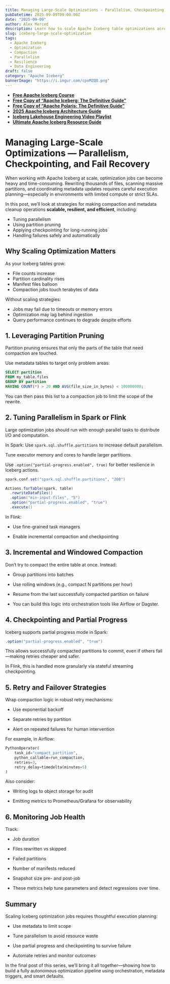 ```yaml
---
title: Managing Large-Scale Optimizations — Parallelism, Checkpointing, and Fail Recovery
pubDatetime: 2025-09-09T09:00:00Z
date: "2025-09-09"
author: Alex Merced
description: Learn how to scale Apache Iceberg table optimizations across large datasets using parallelism, checkpointing, and fail recovery to ensure reliability and performance.
slug: iceberg-large-scale-optimization
tags:
  - Apache Iceberg
  - Optimization
  - Compaction
  - Parallelism
  - Resilience
  - Data Engineering
draft: false
category: "Apache Iceberg"
bannerImage: "https://i.imgur.com/cpoMZQ8.png"
---
```


- **[Free Apache Iceberg Course](https://hello.dremio.com/webcast-an-apache-iceberg-lakehouse-crash-course-reg.html?utm_source=ev_external_blog&utm_medium=influencer&utm_campaign=optimization_blogs&utm_content=alexmerced&utm_term=external_blog)**  
- **[Free Copy of “Apache Iceberg: The Definitive Guide”](https://hello.dremio.com/wp-apache-iceberg-the-definitive-guide-reg.html?utm_source=ev_external_blog&utm_medium=influencer&utm_campaign=optimization_blogs&utm_content=alexmerced&utm_term=external_blog)**  
- **[Free Copy of “Apache Polaris: The Definitive Guide”](https://hello.dremio.com/wp-apache-polaris-guide-reg.html?utm_source=ev_external_blog&utm_medium=influencer&utm_campaign=optimization_blogs&utm_content=alexmerced&utm_term=external_blog)**  
- **[2025 Apache Iceberg Architecture Guide](https://medium.com/data-engineering-with-dremio/2025-guide-to-architecting-an-iceberg-lakehouse-9b19ed42c9de)**  
- **[Iceberg Lakehouse Engineering Video Playlist](https://youtube.com/playlist?list=PLsLAVBjQJO0p0Yq1fLkoHvt2lEJj5pcYe&si=WTSnqjXZv6Glkc3y)**  
- **[Ultimate Apache Iceberg Resource Guide](https://medium.com/data-engineering-with-dremio/ultimate-directory-of-apache-iceberg-resources-e3e02efac62e)** 

# Managing Large-Scale Optimizations — Parallelism, Checkpointing, and Fail Recovery

When working with Apache Iceberg at scale, optimization jobs can become heavy and time-consuming. Rewriting thousands of files, scanning massive partitions, and coordinating metadata updates requires careful execution planning—especially in environments with limited compute or strict SLAs.

In this post, we’ll look at strategies for making compaction and metadata cleanup operations **scalable, resilient, and efficient**, including:
- Tuning parallelism
- Using partition pruning
- Applying checkpointing for long-running jobs
- Handling failures safely and automatically

## Why Scaling Optimization Matters

As your Iceberg tables grow:
- File counts increase
- Partition cardinality rises
- Manifest files balloon
- Compaction jobs touch terabytes of data

Without scaling strategies:
- Jobs may fail due to timeouts or memory errors
- Optimization may lag behind ingestion
- Query performance continues to degrade despite efforts

## 1. Leveraging Partition Pruning

Partition pruning ensures that only the parts of the table that need compaction are touched.

Use metadata tables to target only problem areas:

```sql
SELECT partition
FROM my_table.files
GROUP BY partition
HAVING COUNT(*) > 20 AND AVG(file_size_in_bytes) < 100000000;
```

You can then pass this list to a compaction job to limit the scope of the rewrite.

## 2. Tuning Parallelism in Spark or Flink
Large optimization jobs should run with enough parallel tasks to distribute I/O and computation.

In Spark:
Use `spark.sql.shuffle.partitions` to increase default parallelism.

Tune executor memory and cores to handle larger partitions.

Use `.option("partial-progress.enabled", true)` for better resilience in Iceberg actions.

```scala
spark.conf.set("spark.sql.shuffle.partitions", "200")

Actions.forTable(spark, table)
  .rewriteDataFiles()
  .option("min-input-files", "5")
  .option("partial-progress.enabled", "true")
  .execute()
```

In Flink:
- Use fine-grained task managers

- Enable incremental compaction and checkpointing

## 3. Incremental and Windowed Compaction
Don’t try to compact the entire table at once. Instead:

- Group partitions into batches

- Use rolling windows (e.g., compact N partitions per hour)

- Resume from the last successfully compacted partition on failure

- You can build this logic into orchestration tools like Airflow or Dagster.

## 4. Checkpointing and Partial Progress
Iceberg supports partial progress mode in Spark:

```scala
.option("partial-progress.enabled", "true")
```
This allows successfully compacted partitions to commit, even if others fail—making retries cheaper and safer.

In Flink, this is handled more granularly via stateful streaming checkpointing.

## 5. Retry and Failover Strategies
Wrap compaction logic in robust retry mechanisms:

- Use exponential backoff

- Separate retries by partition

- Alert on repeated failures for human intervention

For example, in Airflow:

```python
PythonOperator(
    task_id="compact_partition",
    python_callable=run_compaction,
    retries=3,
    retry_delay=timedelta(minutes=5)
)
```
Also consider:

- Writing logs to object storage for audit

- Emitting metrics to Prometheus/Grafana for observability

## 6. Monitoring Job Health
Track:

- Job duration

- Files rewritten vs skipped

- Failed partitions

- Number of manifests reduced

- Snapshot size pre- and post-job

- These metrics help tune parameters and detect regressions over time.

## Summary
Scaling Iceberg optimization jobs requires thoughtful execution planning:

- Use metadata to limit scope

- Tune parallelism to avoid resource waste

- Use partial progress and checkpointing to survive failure

- Automate retries and monitor outcomes

In the final post of this series, we’ll bring it all together—showing how to build a fully autonomous optimization pipeline using orchestration, metadata triggers, and smart defaults.

